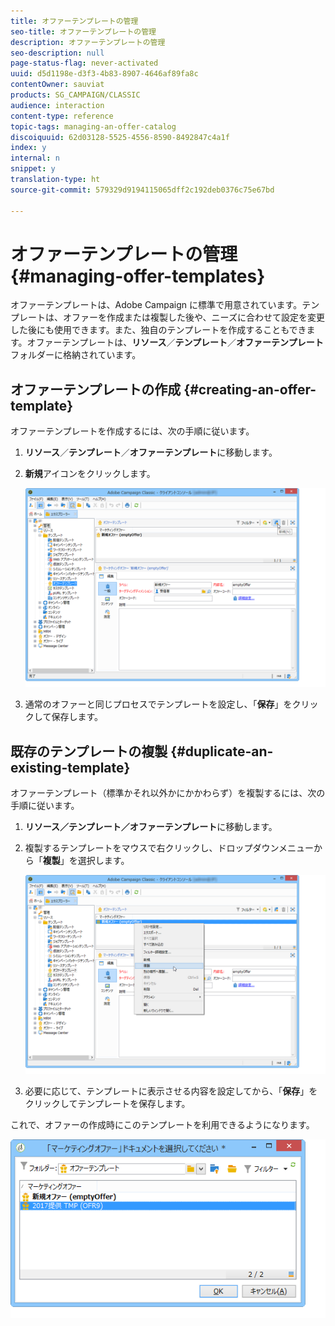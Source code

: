 ```yaml
---
title: オファーテンプレートの管理
seo-title: オファーテンプレートの管理
description: オファーテンプレートの管理
seo-description: null
page-status-flag: never-activated
uuid: d5d1198e-d3f3-4b83-8907-4646af89fa8c
contentOwner: sauviat
products: SG_CAMPAIGN/CLASSIC
audience: interaction
content-type: reference
topic-tags: managing-an-offer-catalog
discoiquuid: 62d03128-5525-4556-8590-8492847c4a1f
index: y
internal: n
snippet: y
translation-type: ht
source-git-commit: 579329d9194115065dff2c192deb0376c75e67bd

---
```



# オファーテンプレートの管理{#managing-offer-templates}

オファーテンプレートは、Adobe Campaign に標準で用意されています。テンプレートは、オファーを作成または複製した後や、ニーズに合わせて設定を変更した後にも使用できます。また、独自のテンプレートを作成することもできます。オファーテンプレートは、**リソース**／**テンプレート**／**オファーテンプレート**&#x200B;フォルダーに格納されています。

## オファーテンプレートの作成 {#creating-an-offer-template}

オファーテンプレートを作成するには、次の手順に従います。

1. **リソース**／**テンプレート**／**オファーテンプレート**&#x200B;に移動します。
1. **新規**&#x200B;アイコンをクリックします。

   ![](assets/offer_model_001.png)

1. 通常のオファーと同じプロセスでテンプレートを設定し、「**保存**」をクリックして保存します。

## 既存のテンプレートの複製 {#duplicate-an-existing-template}

オファーテンプレート（標準かそれ以外かにかかわらず）を複製するには、次の手順に従います。

1. **リソース／テンプレート／オファーテンプレート**&#x200B;に移動します。
1. 複製するテンプレートをマウスで右クリックし、ドロップダウンメニューから「**複製**」を選択します。

   ![](assets/offer_model_002.png)

1. 必要に応じて、テンプレートに表示させる内容を設定してから、「**保存**」をクリックしてテンプレートを保存します。

これで、オファーの作成時にこのテンプレートを利用できるようになります。

![](assets/offer_modelcreated_001.png)

